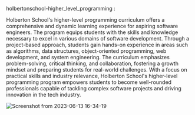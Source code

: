  holbertonschool-higher_level_programming : 

 Holberton School's higher-level programming curriculum offers a comprehensive and dynamic learning experience for aspiring software engineers. The program equips students with the skills and knowledge necessary to excel in various domains of software development. Through a project-based approach, students gain hands-on experience in areas such as algorithms, data structures, object-oriented programming, web development, and system engineering. The curriculum emphasizes problem-solving, critical thinking, and collaboration, fostering a growth mindset and preparing students for real-world challenges. With a focus on practical skills and industry relevance, Holberton School's higher-level programming program empowers students to become well-rounded professionals capable of tackling complex software projects and driving innovation in the tech industry.

![Screenshot from 2023-06-13 16-34-19](https://github.com/Achref-haddaji/holbertonschool-higher_level_programming/assets/97532832/fa493bc7-89c6-4274-ae28-865d84980c77)

